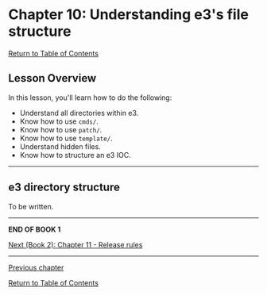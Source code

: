 # Chapter 10: Understanding e3's file structure

[Return to Table of Contents](README.md)

## Lesson Overview

In this lesson, you'll learn how to do the following:

* Understand all directories within e3.
* Know how to use `cmds/`.
* Know how to use `patch/`.
* Know how to use `template/`.
* Understand hidden files.
* Know how to structure an e3 IOC.

---

## e3 directory structure

To be written.

<!-- cmds/ is only for example start up scripts, not functional ones -->

<!-- files in patch/ should follow structure, see README and examples -->

<!-- template/ should include subst, template, and db files ready for use; add example in IOC startup script on how to include these properly -->

<!-- add minimalistic IOC example so people see that they shouldn't use e3 wrappers for this -->


---

**END OF BOOK 1**

[Next (Book 2): Chapter 11 - Release rules](chapter11.md)

---

[Previous chapter](chapter09.md)

[Return to Table of Contents](README.md)
